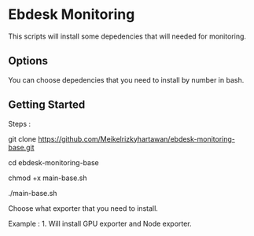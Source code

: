 # Ebdesk Monitoring

This scripts will install some depedencies that will needed for monitoring.

## Options

You can choose depedencies that you need to install by number in bash.

## Getting Started

Steps :

git clone https://github.com/Meikelrizkyhartawan/ebdesk-monitoring-base.git

cd ebdesk-monitoring-base

chmod +x main-base.sh

./main-base.sh

Choose what exporter that you need to install.

Example : 1. Will install GPU exporter and Node exporter.